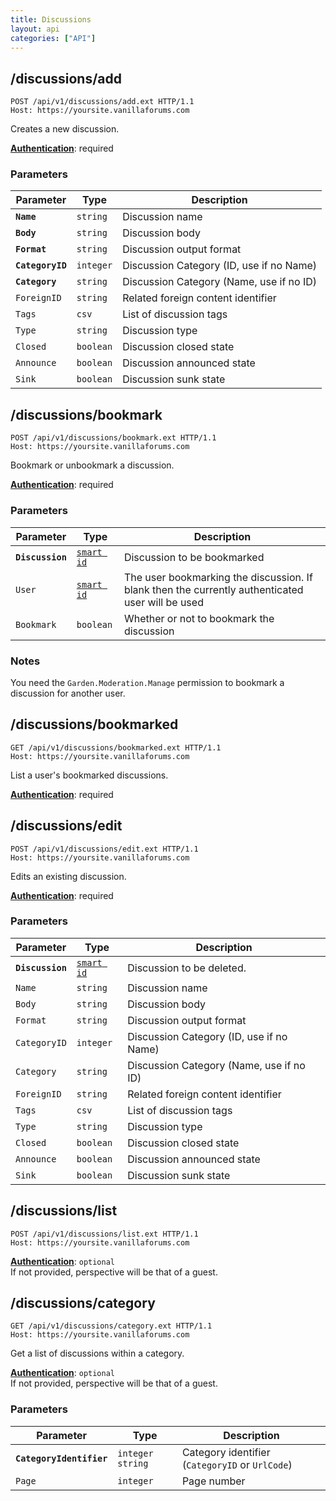```yaml
---
title: Discussions
layout: api
categories: ["API"]
---
```


## /discussions/add

```http
POST /api/v1/discussions/add.ext HTTP/1.1
Host: https://yoursite.vanillaforums.com
```

Creates a new discussion.

[__Authentication__](../#making-api-calls): required

### Parameters

Parameter           | Type      | Description
---                 | ---       | ---
__`Name`__          | `string`  | Discussion name
__`Body`__          | `string`  | Discussion body
__`Format`__        | `string`  | Discussion output format
__`CategoryID`__    | `integer` | Discussion Category (ID, use if no Name)
__`Category`__      | `string`  | Discussion Category (Name, use if no ID)
`ForeignID`         | `string`  | Related foreign content identifier
`Tags`              | `csv`     | List of discussion tags
`Type`              | `string`  | Discussion type
`Closed`            | `boolean` | Discussion closed state
`Announce`          | `boolean` | Discussion announced state
`Sink`              | `boolean` | Discussion sunk state


## /discussions/bookmark

```http
POST /api/v1/discussions/bookmark.ext HTTP/1.1
Host: https://yoursite.vanillaforums.com
```

Bookmark or unbookmark a discussion.

[__Authentication__](../#making-api-calls): required

### Parameters

Parameter           | Type                      | Description
---                 | ---                       | ---
__`Discussion`__    | [`smart id`](../smart-id) | Discussion to be bookmarked
`User`              | [`smart id`](../smart-id) | The user bookmarking the discussion. If blank then the currently authenticated user will be used
`Bookmark`          | `boolean`                 | Whether or not to bookmark the discussion

### Notes

You need the `Garden.Moderation.Manage` permission to bookmark a discussion for another user.


## /discussions/bookmarked

```http
GET /api/v1/discussions/bookmarked.ext HTTP/1.1
Host: https://yoursite.vanillaforums.com
```

List a user's bookmarked discussions.

[__Authentication__](../#making-api-calls): required


## /discussions/edit

```http
POST /api/v1/discussions/edit.ext HTTP/1.1
Host: https://yoursite.vanillaforums.com
```

Edits an existing discussion.

[__Authentication__](../#making-api-calls): required

### Parameters

Parameter           | Type                      | Description
---                 | ---                       | ---
__`Discussion`__    | [`smart id`](../smart-id) | Discussion to be deleted.
`Name`              | `string`                  | Discussion name
`Body`              | `string`                  | Discussion body
`Format`            | `string`                  | Discussion output format
`CategoryID`        | `integer`                 | Discussion Category (ID, use if no Name)
`Category`          | `string`                  | Discussion Category (Name, use if no ID)
`ForeignID`         | `string`                  | Related foreign content identifier
`Tags`              | `csv`                     | List of discussion tags
`Type`              | `string`                  | Discussion type
`Closed`            | `boolean`                 | Discussion closed state
`Announce`          | `boolean`                 | Discussion announced state
`Sink`              | `boolean`                 | Discussion sunk state


## /discussions/list

```http
POST /api/v1/discussions/list.ext HTTP/1.1
Host: https://yoursite.vanillaforums.com
```

[__Authentication__](../#making-api-calls): `optional`  
If not provided, perspective will be that of a guest.


## /discussions/category

```http
GET /api/v1/discussions/category.ext HTTP/1.1
Host: https://yoursite.vanillaforums.com
```

Get a list of discussions within a category.

[__Authentication__](../#making-api-calls): `optional`  
If not provided, perspective will be that of a guest.

### Parameters

Parameter                   | Type                  | Description
---                         | ---                   | ---
__`CategoryIdentifier`__    | `integer` `string`    | Category identifier (`CategoryID` or `UrlCode`)
`Page`                      | `integer`             | Page number
